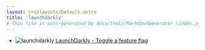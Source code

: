 ```yaml
---
layout: src/layouts/Default.astro
title: 'launchdarkly'
# This file is auto-generated by docs/tools/MarkdownGenerator (index.js)
---
```


<ul>

<li>

![launchdarkly](https://i.octopus.com/library/step-templates/launchdarkly.png) [LaunchDarkly - Toggle a feature flag](/launchdarkly/launchdarkly-toggle-a-feature-flag/)

</li>
        
</ul>
